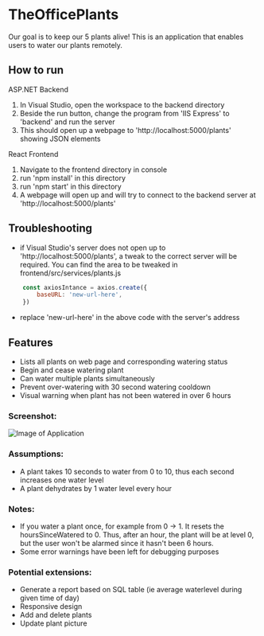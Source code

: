 # TheOfficePlants

Our goal is to keep our 5 plants alive! This is an application that enables users to water our plants remotely.

## How to run
ASP.NET Backend
1. In Visual Studio, open the workspace to the backend directory
2. Beside the run button, change the program from 'IIS Express' to 'backend' and run the server
3. This should open up a webpage to 'http://localhost:5000/plants' showing JSON elements

React Frontend
1. Navigate to the frontend directory in console
2. run 'npm install' in this directory
3. run 'npm start' in this directory
4. A webpage will open up and will try to connect to the backend server at 'http://localhost:5000/plants'

## Troubleshooting
* if Visual Studio's server does not open up to 'http://localhost:5000/plants', a tweak to the correct server will be required.
You can find the area to be tweaked in frontend/src/services/plants.js 

```javascript
    const axiosIntance = axios.create({
        baseURL: 'new-url-here',
    })
```

* replace 'new-url-here' in the above code with the server's address

## Features
* Lists all plants on web page and corresponding watering status
* Begin and cease watering plant
* Can water multiple plants simultaneously
* Prevent over-watering with 30 second watering cooldown
* Visual warning when plant has not been watered in over 6 hours

### Screenshot:
![Image of Application](https://github.com/AlKL/TheOfficePlants/blob/main/frontend/src/images/screenshot.PNG)

### Assumptions:
- A plant takes 10 seconds to water from 0 to 10, thus each second increases one water level
- A plant dehydrates by 1 water level every hour

### Notes:
- If you water a plant once, for example from 0 -> 1. It resets the hoursSinceWatered to 0. Thus, after an hour, the plant will be at level 0, but the user won't be alarmed since it hasn't been 6 hours. 
- Some error warnings have been left for debugging purposes

### Potential extensions:
- Generate a report based on SQL table (ie average waterlevel during given time of day)
- Responsive design
- Add and delete plants
- Update plant picture

